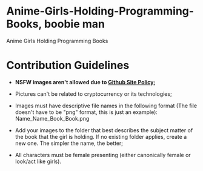 # Anime-Girls-Holding-Programming-Books, boobie man 
Anime Girls Holding Programming Books

# Contribution Guidelines

* __NSFW images aren't allowed due to [Github Site Policy](https://docs.github.com/en/site-policy);__

* Pictures can't be related to cryptocurrency or its technologies;
* Images must have descriptive file names in the following format (The file doesn't have to be "png" format, this is just an example):
    Name_Name_Book_Book.png

* Add your images to the folder that best describes the subject matter of the book that the girl is holding. If no existing folder applies, create a new one. The simpler the name, the better;

* All characters must be female presenting (either canonically female or look/act like girls).
